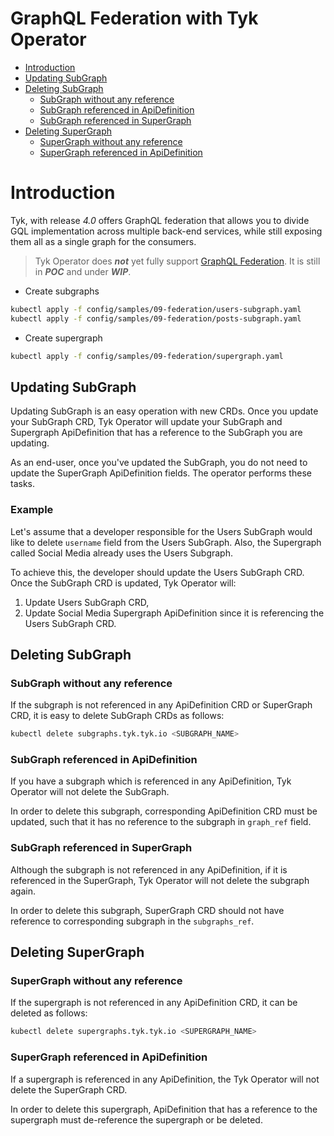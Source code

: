 # GraphQL Federation with Tyk Operator

- [Introduction](#introduction)
- [Updating SubGraph](#updating-subgraph)
- [Deleting SubGraph](#deleting-subgraph)
    - [SubGraph without any reference](#subgraph-without-any-reference)
    - [SubGraph referenced in ApiDefinition](#subgraph-referenced-in-apidefinition)
    - [SubGraph referenced in SuperGraph](#subgraph-referenced-in-supergraph)
- [Deleting SuperGraph](#deleting-supergraph)
    - [SuperGraph without any reference](#supergraph-without-any-reference)
    - [SuperGraph referenced in ApiDefinition](#supergraph-referenced-in-apidefinition)

# Introduction

Tyk, with release *4.0* offers GraphQL federation that allows you to divide GQL implementation across multiple back-end 
services, while still exposing them all as a single graph for the consumers.

> Tyk Operator does **_not_** yet fully support [GraphQL Federation](https://tyk.io/docs/getting-started/key-concepts/graphql-federation/). It is still in **_POC_** and under **_WIP_**.

- Create subgraphs

```bash
kubectl apply -f config/samples/09-federation/users-subgraph.yaml
kubectl apply -f config/samples/09-federation/posts-subgraph.yaml
```

- Create supergraph

```bash
kubectl apply -f config/samples/09-federation/supergraph.yaml 
```

## Updating SubGraph

Updating SubGraph is an easy operation with new CRDs. Once you update your SubGraph CRD, Tyk Operator will update your 
SubGraph and Supergraph ApiDefinition that has a reference to the SubGraph you are updating.

As an end-user, once you've updated the SubGraph, you do not need to update the SuperGraph ApiDefinition fields. The operator
performs these tasks.

### Example

Let's assume that a developer responsible for the Users SubGraph would like to delete `username` field from the Users SubGraph.
Also, the Supergraph called Social Media already uses the Users Subgraph.

To achieve this, the developer should update the Users SubGraph CRD. Once the SubGraph CRD is updated, Tyk Operator will:
1. Update Users SubGraph CRD,
2. Update Social Media Supergraph ApiDefinition since it is referencing the Users SubGraph CRD.

## Deleting SubGraph

### SubGraph without any reference

If the subgraph is not referenced in any ApiDefinition CRD or SuperGraph CRD, it is easy to delete SubGraph CRDs as follows:
```bash
kubectl delete subgraphs.tyk.tyk.io <SUBGRAPH_NAME>
```

### SubGraph referenced in ApiDefinition

If you have a subgraph which is referenced in any ApiDefinition, Tyk Operator will not delete the SubGraph.

In order to delete this subgraph, corresponding ApiDefinition CRD must be updated, such that it has no reference to the 
subgraph in `graph_ref` field.

### SubGraph referenced in SuperGraph

Although the subgraph is not referenced in any ApiDefinition, if it is referenced in the SuperGraph, Tyk Operator will 
not delete the subgraph again.

In order to delete this subgraph, SuperGraph CRD should not have reference to corresponding subgraph in the `subgraphs_ref`.

## Deleting SuperGraph

### SuperGraph without any reference
If the supergraph is not referenced in any ApiDefinition CRD, it can be deleted as follows:
```bash
kubectl delete supergraphs.tyk.tyk.io <SUPERGRAPH_NAME>
```

### SuperGraph referenced in ApiDefinition
If a supergraph is referenced in any ApiDefinition, the Tyk Operator will not delete the SuperGraph CRD.

In order to delete this supergraph, ApiDefinition that has a reference to the supergraph must de-reference the supergraph
or be deleted.


